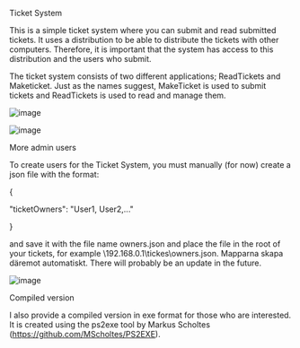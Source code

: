 Ticket System

This is a simple ticket system where you can submit and read submitted tickets. It uses a distribution to be able to distribute the tickets with other computers. Therefore, it is important that the system has access to this distribution and the users who submit.

The ticket system consists of two different applications; ReadTickets and Maketicket. Just as the names suggest, MakeTicket is used to submit tickets and ReadTickets is used to read and manage them.

![image](https://github.com/user-attachments/assets/c4ff919a-456d-4ada-b60e-a07f5b91f743)

![image](https://github.com/user-attachments/assets/d27cda0b-5f3c-40e1-8f44-031bbee6bc2c)



More admin users

To create users for the Ticket System, you must manually (for now) create a json file with the format:

{

"ticketOwners": "User1, User2,..."

}

and save it with the file name owners.json and place the file in the root of your tickets, for example \\192.168.0.1\tickes\owners.json. Mapparna skapa däremot automatiskt. There will probably be an update in the future.

![image](https://github.com/user-attachments/assets/54743df9-6d17-4a68-ad8a-10e82265ed5e)



Compiled version

I also provide a compiled version in exe format for those who are interested. It is created using the ps2exe tool by Markus Scholtes (https://github.com/MScholtes/PS2EXE).
